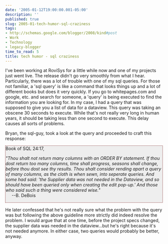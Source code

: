 ```yaml
---
date: '2005-01-12T19:00:00.001-05:00'
description: ''
published: true
slug: 2005-01-tech-humor-sql-craziness
tags:
- http://schemas.google.com/blogger/2008/kind#post
- Work
- Technology
- legacy-blogger
time_to_read: 5
title: tech humor - sql craziness
---
```


I've been working at RoviSys for a little while now and one of my projects just went live. The release didn't go very smoothly from what I hear. Particularly, there was a lot of trouble with one of my sql queries. For those not familiar, a 'sql query' is like a command that looks things up and a lot of different books but does it very quickly. If you go to whitepages.com and google, etc. and search for someone, a 'query' is being executed to find the information you are looking for. In my case, I had a query that was supposed to give you a list of data for a dataview. This query was taking an obscene 30 seconds to execute. While that's not really very long in human years, it should be taking less than one second to execute. This delay causes all sorts of problems. 

Bryan, the sql-guy, took a look at the query and proceeded to craft this response:

<div style="background-color: #eee; border: 1px dotted #600;">Book of SQL 24:17,

*"Thou shalt not return many columns with an ORDER BY statement.  If thou dost return too many columns, time shall progress, seasons shall change, before thou dost see thy results.  Thou shalt consider rending apart a query of many columns, as the cloth is when sewn, into seperate queries.  And some had said: 'the Supplier data was not needed in the Dataview, and so should have been queried only when creating the edit pop-up.'  And those who said such a thing were considered wise."*<br />&nbsp;&nbsp;&nbsp;&nbsp; --B. DeBois<br /></div> 

He later confessed that he's not really sure what the problem with the query was but following the above guideline more strictly did indeed resolve the problem. I would argue that at one time, before the project specs changed, the supplier data was needed in the dataview...but he's right because it's not needed anymore. In either case, two queries would probably be better, anyway.
